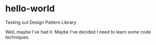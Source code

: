 # hello-world
Testing out Design Pattern Library

Well, maybe I've had it. Maybe I've decided I need to learn some code techniques.
